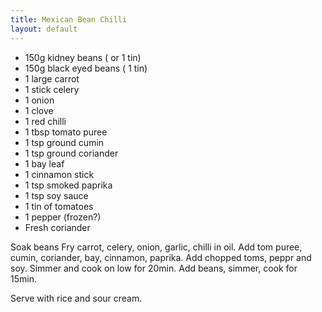 ```yaml
---
title: Mexican Bean Chilli
layout: default
---
```


* 150g kidney beans ( or 1 tin)
* 150g black eyed beans ( 1 tin)
* 1 large carrot
* 1 stick celery
* 1 onion
* 1 clove
* 1 red chilli
* 1 tbsp tomato puree
* 1 tsp ground cumin
* 1 tsp ground coriander
* 1 bay leaf
* 1 cinnamon stick
* 1 tsp smoked paprika
* 1 tsp soy sauce
* 1 tin of tomatoes
* 1 pepper (frozen?)
* Fresh coriander


Soak beans
Fry carrot, celery, onion, garlic, chilli in oil.
Add tom puree, cumin, coriander, bay, cinnamon, paprika.
Add chopped toms, peppr and soy. Simmer and cook on low for 20min.
Add beans, simmer, cook for 15min. 

Serve with rice and sour cream.
